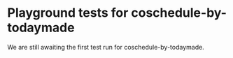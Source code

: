 # Playground tests for coschedule-by-todaymade
We are still awaiting the first test run for coschedule-by-todaymade.
